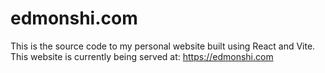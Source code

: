 # edmonshi.com

This is the source code to my personal website built using React and Vite. This website is currently being served at:
https://edmonshi.com
